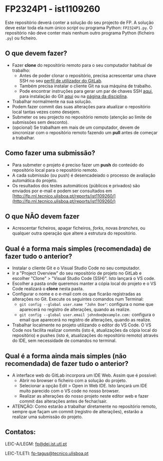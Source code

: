 # FP2324P1 - ist1109260

Este repositório deverá conter a solução do seu projecto de FP. 
A solução deve estar toda ela num único *script* ou programa Python: `FP2324P1.py`. 
O repositório não deve conter mais nenhum outro programa Python (ficheiro `.py`) ou ficheiro. 

## O que devem fazer?
- Fazer **clone** do repositório remoto para o seu computador habitual de trabalho:
    - Antes de poder clonar o repositório, precisa acrescentar uma chave SSH no seu [perfil de utilizador do GitLab](https://gitlab.rnl.tecnico.ulisboa.pt/-/profile/keys). 
    - Também precisa instalar o cliente Git na sua máquina de trabalho.
    - Pode encontrar instruções para gerar um par de chaves SSH [aqui](https://docs.gitlab.com/ee/user/ssh.html#generate-an-ssh-key-pair), para instalação do Git [aqui](https://git-scm.com/downloads) ou na [página da disciplina](https://fenix.tecnico.ulisboa.pt/disciplinas/FProg3/2023-2024/1-semestre/ambiente-de-desenvolvimento).
- Trabalhar normalmente na sua solução.
- Podem fazer commit das suas alterações para atualizar o repositório local tantas vezes como desejem.
- Submeter os seu projecto no repositório remoto (atenção ao limite de submissões sem desconto).
- (opcional) Se trabalham em mais de um computador, devem de sincronizar com o repositório remoto fazendo um **pull** antes de começar a trabalhar.

## Como fazer uma submissão?
- Para submeter o projeto é preciso fazer um **push** do conteúdo do repositório local para o repositório remoto.
- A cada submissão (ou push) é desencadeiado o processo de avaliação automática do projeto. 
- Os resultados dos testes automáticos (públicos e privados) são enviados por e-mail e podem ser consultados em 
[http://fp.rnl.tecnico.ulisboa.pt/reports/ist1109260/](http://fp.rnl.tecnico.ulisboa.pt/reports/ist1109260/)


## O que **NÃO** devem fazer
- Acrescentar ficheiros, apagar ficheiros, *forks*, novas *branches*, ou qualquer outra operação que altere a estrutura do repositório.

## Qual é a forma mais simples (recomendada) de fazer tudo o anterior?
- Instalar o cliente Git e o Visual Studio Code no seu computador. 
- Ir a "Project Overview" do seu repositório de projeto no GitLab e escolher "Clone" > "Visual Studio Code (SSH)". Isto lançará o VS code. 
- Escolher a pasta onde queremos manter a cópia local do projeto e o VS Code realizará o **clone** nesta pasta.
- Configurar o nome e o e-mail com os que ficarão registradas as alterações no Git. Execute os seguintes comandos num Terminal:
    - `git config --global user.name "John Doe"`: configura o  nome que aparecerá no registro de alterações, quando as realize.
    - `git config --global user.email johndoe@example.com:` configura o email que aparecerá no registro de alterações, quando as realize.
- Trabalhar localmente no projeto utilizando o editor do VS Code. O VS Code nos facilita realizar commits (isto é, atualizações da cópia local do repositório) e pushes (isto é, atualizações do repositório remoto) através do IDE, sem necessidade de comandos no terminal. 

## Qual é a forma ainda mais simples (não recomendada) de fazer tudo o anterior?
- A interface web do GitLab incorpora um IDE Web. Assim que é possível:
    - Abrir no browser o ficheiro com a solução do projeto.
    - Selecionar a opção Edit > Open in Web IDE. Isto lançará um IDE muito parecido com o VS code no nosso browser.
    - Realizar as alterações do nosso projeto neste editor web e fazer commit das alterações antes de fechar/sair.
- ATENÇÃO: Como estarão a trabalhar diretamente  no repositório remoto, sempre que façam um commit (registro de alterações), estarão a realizar uma submissão do projeto.
   
## Contatos:

LEIC-A/LEGM: [fp@dei.ist.utl.pt](mailto:fp@dei.ist.utl.pt) 

LEIC-T/LETI: [fp-tagus@tecnico.ulisboa.pt](mailto:fp-tagus@tecnico.ulisboa.pt)

